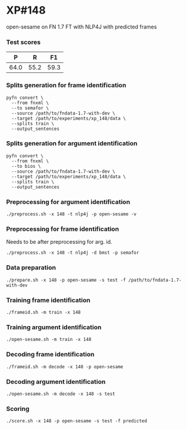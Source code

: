 # XP\#148

open-sesame on FN 1.7 FT with NLP4J with predicted frames

### Test scores
| P | R | F1 |
| --- | --- | --- |
| 64.0 | 55.2 | 59.3 |

### Splits generation for frame identification
```
pyfn convert \
  --from fnxml \
  --to semafor \
  --source /path/to/fndata-1.7-with-dev \
  --target /path/to/experiments/xp_148/data \
  --splits train \
  --output_sentences
```

### Splits generation for argument identification
```
pyfn convert \
  --from fnxml \
  --to bios \
  --source /path/to/fndata-1.7-with-dev \
  --target /path/to/experiments/xp_148/data \
  --splits train \
  --output_sentences
```

### Preprocessing for argument identification
```
./preprocess.sh -x 148 -t nlp4j -p open-sesame -v
```

### Preprocessing for frame identification
Needs to be after preprocessing for arg. id.
```
./preprocess.sh -x 148 -t nlp4j -d bmst -p semafor
```

### Data preparation
```
./prepare.sh -x 148 -p open-sesame -s test -f /path/to/fndata-1.7-with-dev
```

### Training frame identification
```
./frameid.sh -m train -x 148
```

### Training argument identification
```
./open-sesame.sh -m train -x 148
```

### Decoding frame identification
```
./frameid.sh -m decode -x 148 -p open-sesame
```

### Decoding argument identification
```
./open-sesame.sh -m decode -x 148 -s test
```

### Scoring
```
./score.sh -x 148 -p open-sesame -s test -f predicted
```
